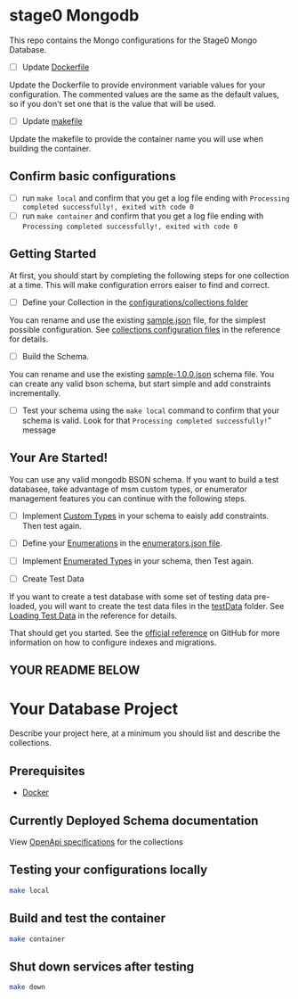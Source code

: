 # stage0 Mongodb

This repo contains the Mongo configurations for the Stage0 Mongo Database. 


- [ ] Update [Dockerfile](./Dockerfile)

Update the Dockerfile to provide environment variable values for your configuration. The commented values are the same as the default values, so if you don't set one that is the value that will be used. 

- [ ] Update [makefile](./makefile)

Update the makefile to provide the container name you will use when building the container. 

## Confirm basic configurations

- [ ] run ``make local`` and confirm that you get a log file ending with ``Processing completed successfully!, exited with code 0``
- [ ] run ``make container`` and confirm that you get a log file ending with ``Processing completed successfully!, exited with code 0`` 

## Getting Started

At first, you should start by completing the following steps for one collection at a time. This will make configuration errors eaiser to find and correct.

- [ ] Define your Collection in the [configurations/collections folder](./configurations/collections/)

You can rename and use the existing [sample.json](./configurations/collections/sample.json) file, for the simplest possible configuration. See [collections configuration files](https://github.com/agile-learning-institute/mongoSchemaManager/blob/main/docs/REFERENCE.md#collections-configuration-files) in the reference for details.

- [ ] Build the Schema. 

You can rename and use the existing [sample-1.0.0.json](./configurations/schemas/sample-1.0.0.json) schema file. You can create any valid bson schema, but start simple and add constraints incrementally.

- [ ] Test your schema using the ``make local`` command to confirm that your schema is valid. Look for that ``Processing completed successfully!``" message

## Your Are Started!
You can use any valid mongodb BSON schema. If you want to build a test databasee, take advantage of msm custom types, or enumerator management features you can continue with the following steps. 


- [ ] Implement [Custom Types](https://github.com/agile-learning-institute/mongoSchemaManager/blob/main/docs/REFERENCE.md#msmtype) in your schema to eaisly add constraints. Then test again.

- [ ] Define your [Enumerations](https://github.com/agile-learning-institute/mongoSchemaManager/blob/main/docs/REFERENCE.md#enumerations) in the [enumerators.json file](./configurations/enumerators/enumerators.json). 

- [ ] Implement [Enumerated Types](https://github.com/agile-learning-institute/mongoSchemaManager/blob/main/docs/REFERENCE.md#msmenums) in your schema, then Test again.

- [ ] Create Test Data

If you want to create a test database with some set of testing data pre-loaded, you will want to create the test data files in the [testData](./configurations/testData/) folder. See [Loading Test Data](https://github.com/agile-learning-institute/mongoSchemaManager/blob/main/docs/REFERENCE.md#loading-test-data) in the reference for details.

That should get you started. See the [official reference](https://github.com/agile-learning-institute/mongoSchemaManager/blob/main/docs/REFERENCE.md) on GitHub for more information on how to configure indexes and migrations.

YOUR README BELOW
--------------------------------------
# Your Database Project
Describe your project here, at a minimum you should list and describe the collections. 

## Prerequisites
- [Docker](https://www.docker.com/products/docker-desktop/)

## Currently Deployed Schema documentation
View [OpenApi specifications](https://flatballflyer.github.io/testSchemaManager/) for the collections

## Testing your configurations locally
```bash
make local
```

## Build and test the container 
```bash
make container
```

## Shut down services after testing
```bash
make down
```